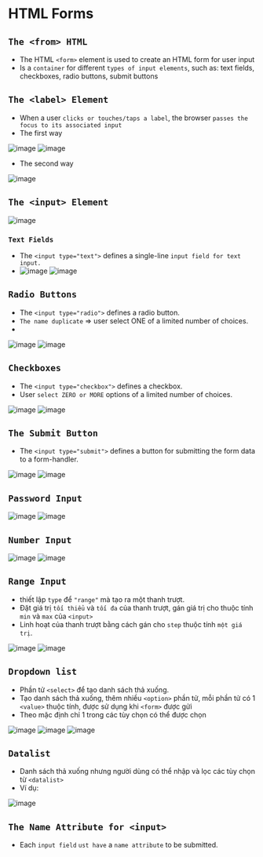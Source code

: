 # HTML Forms
## `The <from> HTML`
- The HTML `<form>` element is used to create an HTML form for user input
- Is a `container` for different `types of input elements`, such as: text fields, checkboxes, radio buttons, submit buttons
## `The <label> Element`
- When a user `clicks or touches/taps a label`, the browser `passes the focus to its associated input`
- The first way

![image](https://user-images.githubusercontent.com/88178841/147376240-4a642301-7360-491d-86ec-f654be366979.png)
![image](https://user-images.githubusercontent.com/88178841/147376228-c2554253-1702-4b36-b507-28a9e448313b.png)
- The second way

![image](https://user-images.githubusercontent.com/88178841/147376261-cf5454bc-f802-4f73-818d-a67156d20787.png)


## `The <input> Element`
![image](https://user-images.githubusercontent.com/88178841/147376004-f6d5c8fc-d65f-4ea7-a0f1-75d12c8318ba.png)

### `Text Fields`
- The `<input type="text">` defines a single-line `input field for text input.`
- ![image](https://user-images.githubusercontent.com/88178841/147376053-646a9010-6245-4f43-a80d-1497eeac96bc.png)
![image](https://user-images.githubusercontent.com/88178841/147376058-977dc97e-8e75-4741-b9e8-9b4d76435858.png)

## `Radio Buttons`
- The `<input type="radio">` defines a radio button.
- `The name duplicate` => user select ONE of a limited number of choices.
- 
![image](https://user-images.githubusercontent.com/88178841/147377492-f939c520-53e3-46c4-9f14-8d1683d80e31.png)
![image](https://user-images.githubusercontent.com/88178841/147377118-1cedb3ca-f1db-4c07-8376-7dd2f723460e.png)
## `Checkboxes`
- The `<input type="checkbox">` defines a checkbox.
- User `select ZERO or MORE` options of a limited number of choices.

![image](https://user-images.githubusercontent.com/88178841/147377525-26e09ff5-4755-434b-95fb-77a35894d784.png)
![image](https://user-images.githubusercontent.com/88178841/147377528-cee3306a-d0bb-4b59-94c3-8abac38c084f.png)

## `The Submit Button`
- The `<input type="submit">` defines a button for submitting the form data to a form-handler.

![image](https://user-images.githubusercontent.com/88178841/147377611-ea8ee445-5b34-42a0-aa48-0720e3b7e3f7.png)
![image](https://user-images.githubusercontent.com/88178841/147377620-0afea5ed-4f9a-4edd-8fee-6fb34d481733.png)

## `Password Input`

![image](https://user-images.githubusercontent.com/88178841/147410171-0135a96b-c5f9-4a28-880d-0168993ee5b9.png)
![image](https://user-images.githubusercontent.com/88178841/147411321-eb2ab821-a912-442d-84b2-15d46e916971.png)

## `Number Input`

![image](https://user-images.githubusercontent.com/88178841/147411364-b7cb4dc8-ed4a-43fc-b32e-cd77318aaef4.png)
![image](https://user-images.githubusercontent.com/88178841/147411371-85292101-f21f-49d7-8431-cd0936378efc.png)

## `Range Input`
- thiết lập `type` để `"range"` mà tạo ra một thanh trượt.
- Đặt giá trị `tối thiểu` và `tối đa` của thanh trượt, gán giá trị cho thuộc tính `min` và `max` của `<input>`
- Linh hoạt của thanh trượt bằng cách gán cho `step` thuộc tính `một giá trị`.

![image](https://user-images.githubusercontent.com/88178841/147413196-0e46b531-0035-45b0-9d8e-8d33dc95e845.png)
![image](https://user-images.githubusercontent.com/88178841/147413201-c976b1ea-e8c8-4043-8771-67514d5f2451.png)

## `Dropdown list`
- Phần tử `<select>` để tạo danh sách thả xuống.
- Tạo danh sách thả xuống, thêm nhiều `<option>` phần tử, mỗi phần tử có 1 `<value>` thuộc tính, được sử dụng khi `<form>` được gửi
- Theo mặc định chỉ 1 trong các tùy chọn có thể được chọn

![image](https://user-images.githubusercontent.com/88178841/147813120-e0a87855-57a9-4cad-a5f6-bbbc1b94bd94.png)
![image](https://user-images.githubusercontent.com/88178841/147813193-cc1d3e36-4e33-4790-b2df-e3747e1648d9.png)
![image](https://user-images.githubusercontent.com/88178841/147813197-72e001c8-891b-4698-80ef-b04d60f2dbe9.png)

## `Datalist`
- Danh sách thả xuống nhưng người dùng có thể nhập và lọc các tùy chọn từ `<datalist>`
- Ví dụ:

![image](https://user-images.githubusercontent.com/88178841/147814757-67271f1f-6388-486f-9c1d-33cfdd2ffafd.png)

## `The Name Attribute for <input>`
- Each `input field` `ust have` a `name attribute` to be submitted.
